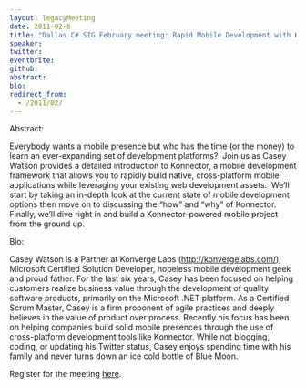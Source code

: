 ```yaml
---
layout: legacyMeeting
date: 2011-02-6
title: "Dallas C# SIG February meeting: Rapid Mobile Development with Konnector"
speaker:
twitter:
eventbrite:
github:
abstract:
bio:
redirect_from:
  - /2011/02/
---
```


<p>Abstract:</p>
<p>Everybody wants a mobile presence but who has the time (or the money) to learn an ever-expanding set of development platforms?&nbsp; Join us as Casey Watson provides a detailed introduction to Konnector, a mobile development framework that allows you to rapidly build native, cross-platform mobile applications while leveraging your existing web development assets.&nbsp; We&#8217;ll start by taking an in-depth look at the current state of mobile development options then move on to discussing the &#8220;how&#8221; and &#8220;why&#8221; of Konnector.&nbsp; Finally, we&#8217;ll dive right in and build a Konnector-powered mobile project from the ground up.</p>
<p>Bio:</p>
<p>Casey Watson is a Partner at Konverge Labs (<a href="http://konvergelabs.com/" target="_blank">http://konvergelabs.com/</a>), Microsoft Certified Solution Developer, hopeless mobile development geek and proud father. For the last six years, Casey has been focused on helping customers realize business value through the development of quality software products, primarily on the Microsoft .NET platform. As a Certified Scrum Master, Casey is a firm proponent of agile practices and deeply believes in the value of product over process. Recently his focus has been on helping companies build solid mobile presences through the use of cross-platform development tools like Konnector. While not blogging, coding, or updating his Twitter status, Casey enjoys spending time with his family and never turns down an ice cold bottle of Blue Moon.</p>
<p>Register for the meeting <a href="http://www.eventbrite.com/event/1209390319" target="_blank">here</a>.</p>

